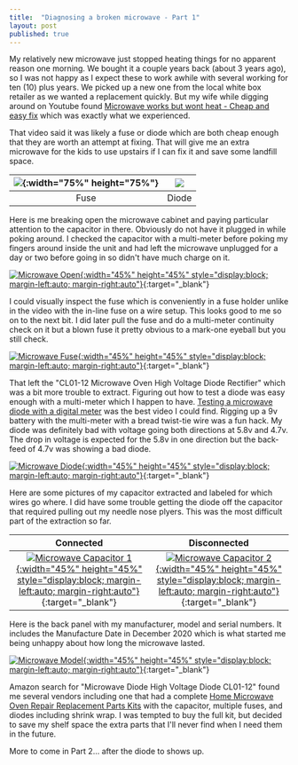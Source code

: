 ```yaml
---
title:  "Diagnosing a broken microwave - Part 1"
layout: post
published: true
---
```


My relatively new microwave just stopped heating things for no apparent reason one morning. We bought it a couple years back (about 3 years ago), so I was not happy as I expect these to work awhile with several working for ten (10) plus years. We picked up a new one from the local white box retailer as we wanted a replacement quickly. But my wife while digging around on Youtube found [Microwave works but wont heat - Cheap and easy fix](https://www.youtube.com/watch?v=z0FON4p_4ZA) which was exactly what we experienced.

That video said it was likely a fuse or diode which are both cheap enough that they are worth an attempt at fixing. That will give me an extra microwave for the kids to use upstairs if I can fix it and save some landfill space.

| ![](/assets/images/microwave-fuse-closeup.jpg){:width="75%" height="75%"} | ![](/assets/images/microwave-diode-closeup.jpg) |
|:--:|:--:|
| Fuse | Diode |

<!-- excerpt-end -->

Here is me breaking open the microwave cabinet and paying particular attention to the capacitor in there. Obviously do not have it plugged in while poking around. I checked the capacitor with a multi-meter before poking my fingers around inside the unit and had left the microwave unplugged for a day or two before going in so didn't have much charge on it.

[![Microwave Open](/assets/images/microwave-open.jpg){:width="45%" height="45%" style="display:block; margin-left:auto; margin-right:auto"}](/assets/images/microwave-open.jpg){:target="_blank"}

I could visually inspect the fuse which is conveniently in a fuse holder unlike in the video with the in-line fuse on a wire setup. This looks good to me so on to the next bit. I did later pull the fuse and do a multi-meter continuity check on it but a blown fuse it pretty obvious to a mark-one eyeball but you still check.

[![Microwave Fuse](/assets/images/microwave-fuse.jpg){:width="45%" height="45%" style="display:block; margin-left:auto; margin-right:auto"}](/assets/images/microwave-fuse.jpg){:target="_blank"}

That left the "CL01-12 Microwave Oven High Voltage Diode Rectifier" which was a bit more trouble to extract. Figuring out how to test a diode was easy enough with a multi-meter which I happen to have. [Testing a microwave diode with a digital meter](https://www.youtube.com/watch?v=Cx8Q5crqKaw) was the best video I could find. Rigging up a 9v battery with the multi-meter with a bread twist-tie wire was a fun hack. My diode was definitely bad with voltage going both directions at 5.8v and 4.7v. The drop in voltage is expected for the 5.8v in one direction but the back-feed of 4.7v was showing a bad diode.

[![Microwave Diode](/assets/images/microwave-diode.jpg){:width="45%" height="45%" style="display:block; margin-left:auto; margin-right:auto"}](/assets/images/microwave-diode.jpg){:target="_blank"}

Here are some pictures of my capacitor extracted and labeled for which wires go where. I did have some trouble getting the diode off the capacitor that required pulling out my needle nose plyers. This was the most difficult part of the extraction so far.

| Connected | Disconnected |
|:--:|:--:|
| [![Microwave Capacitor 1](/assets/images/microwave-capacitor-connected.jpg){:width="45%" height="45%" style="display:block; margin-left:auto; margin-right:auto"}](/assets/images/microwave-capacitor-connected.jpg){:target="_blank"} | [![Microwave Capacitor 2](/assets/images/microwave-capacitor-disconnected.jpg){:width="45%" height="45%" style="display:block; margin-left:auto; margin-right:auto"}](/assets/images/microwave-capacitor-disconnected.jpg){:target="_blank"} |

Here is the back panel with my manufacturer, model and serial numbers. It includes the Manufacture Date in December 2020 which is what started me being unhappy about how long the microwave lasted.

[![Microwave Model](/assets/images/microwave-model.jpg){:width="45%" height="45%" style="display:block; margin-left:auto; margin-right:auto"}](/assets/images/microwave-model.jpg){:target="_blank"}

Amazon search for "Microwave Diode High Voltage Diode CL01-12" found me several vendors including one that had a complete [Home Microwave Oven Repair Replacement Parts Kits](https://www.amazon.com/KOKISO-Microwave-Replacement-Capacitor-CL01-12/dp/B0B7WTRY7G/) with the capacitor, multiple fuses, and diodes including shrink wrap. I was tempted to buy the full kit, but decided to save my shelf space the extra parts that I'll never find when I need them in the future.

More to come in Part 2... after the diode to shows up.
